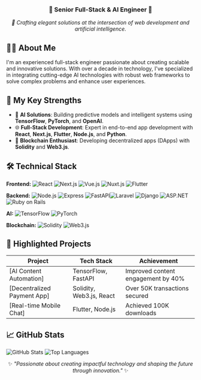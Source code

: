 <h3 align="center">🌟 Senior Full-Stack & AI Engineer 🌟</h3>

<p align="center">
  <em>🚀 Crafting elegant solutions at the intersection of web development and artificial intelligence.</em>
</p>

## 🧑‍💻 About Me

I'm an experienced full-stack engineer passionate about creating scalable and innovative solutions. With over a decade in technology, I've specialized in integrating cutting-edge AI technologies with robust web frameworks to solve complex problems and enhance user experiences.

## 🎯 My Key Strengths

- 🔮 **AI Solutions**: Building predictive models and intelligent systems using **TensorFlow**, **PyTorch**, and **OpenAI**.
- 🌐 **Full-Stack Development**: Expert in end-to-end app development with **React**, **Next.js**, **Flutter**, **Node.js**, and **Python**.
- 🔗 **Blockchain Enthusiast**: Developing decentralized apps (DApps) with **Solidity** and **Web3.js**.

## 🛠️ Technical Stack

**Frontend:** ![React](https://img.shields.io/badge/-React-61DAFB?logo=react&logoColor=white&style=flat-square) ![Next.js](https://img.shields.io/badge/-Next.js-black?logo=next.js&logoColor=white&style=flat-square) ![Vue.js](https://img.shields.io/badge/-Vue.js-4FC08D?logo=vue.js&logoColor=white&style=flat-square)  ![Nuxt.js](https://img.shields.io/badge/-Nuxt.js-00C58E?logo=nuxt.js&logoColor=white&style=flat-square)  ![Flutter](https://img.shields.io/badge/-Flutter-02569B?logo=flutter&logoColor=white&style=flat-square)  

**Backend:** ![Node.js](https://img.shields.io/badge/-Node.js-339933?logo=node.js&logoColor=white&style=flat-square) ![Express](https://img.shields.io/badge/-Express-000000?logo=express&logoColor=white&style=flat-square) ![FastAPI](https://img.shields.io/badge/-FastAPI-009688?logo=fastapi&logoColor=white&style=flat-square)![Laravel](https://img.shields.io/badge/-Laravel-FF2D20?logo=laravel&logoColor=white&style=flat-square)  ![Django](https://img.shields.io/badge/-Django-092E20?logo=django&logoColor=white&style=flat-square)  ![ASP.NET](https://img.shields.io/badge/-ASP.NET-5C2D91?logo=dotnet&logoColor=white&style=flat-square)  ![Ruby on Rails](https://img.shields.io/badge/-Ruby%20on%20Rails-CC0000?logo=rubyonrails&logoColor=white&style=flat-square)  

**AI:** ![TensorFlow](https://img.shields.io/badge/-TensorFlow-FF6F00?logo=tensorflow&logoColor=white&style=flat-square) ![PyTorch](https://img.shields.io/badge/-PyTorch-EE4C2C?logo=pytorch&logoColor=white&style=flat-square)

**Blockchain:** ![Solidity](https://img.shields.io/badge/-Solidity-363636?logo=ethereum&logoColor=white&style=flat-square) ![Web3.js](https://img.shields.io/badge/-Web3.js-F16822?logo=web3.js&logoColor=white&style=flat-square)

## 🌟 Highlighted Projects

| Project | Tech Stack | Achievement |
|---------|------------|-------------|
| [AI Content Automation] | TensorFlow, FastAPI | Improved content engagement by 40% |
| [Decentralized Payment App] | Solidity, Web3.js, React | Over 50K transactions secured |
| [Real-time Mobile Chat] | Flutter, Node.js | Achieved 100K downloads |

## 📈 GitHub Stats

![GitHub Stats](https://github-readme-stats.vercel.app/api?username=kinbo1111&show_icons=true&theme=dark)
![Top Languages](https://github-readme-stats.vercel.app/api/top-langs/?username=kinbo1111&layout=compact&theme=dark)


<p align="center">
✨ <em>"Passionate about creating impactful technology and shaping the future through innovation."</em> ✨
</p>
